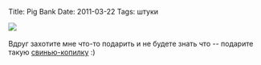 Title: Pig Bank
Date: 2011-03-22
Tags: штуки

<div class="text"><img src="http://dl.dropbox.com/u/140528/site/pig_bank.jpg" /><br /><br />
Вдруг захотите мне что-то подарить и не будете знать что -- подарите такую <a href="http://www.vivaterra.com/glass-piggy-bank.html?green=16171891801">свинью-копилку</a> :)</div>
